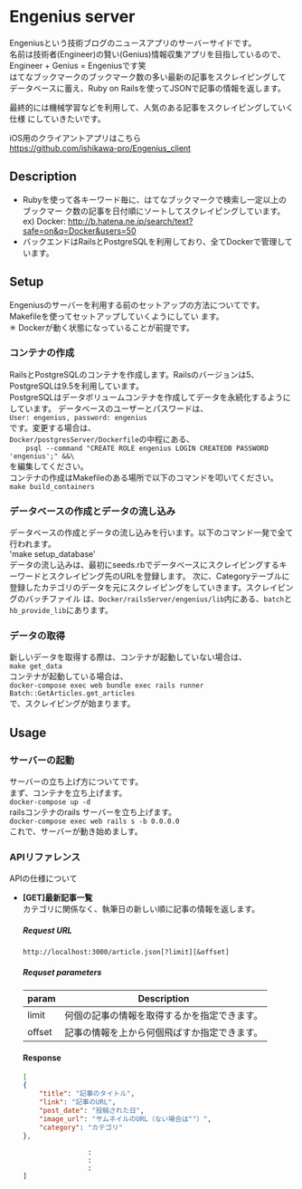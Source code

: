 # Engenius server
 Engeniusという技術ブログのニュースアプリのサーバーサイドです。  
 名前は技術者(Engineer)の賢い(Genius)情報収集アプリを目指しているので、  
Engineer + Genius = Engeniusです笑  
 はてなブックマークのブックマーク数の多い最新の記事をスクレイピングして
データベースに蓄え、Ruby on Railsを使ってJSONで記事の情報を返します。  

 最終的には機械学習などを利用して、人気のある記事をスクレイピングしていく仕様
にしていきたいです。  

iOS用のクライアントアプリはこちら  
https://github.com/ishikawa-pro/Engenius_client
## Description
* Rubyを使って各キーワード毎に、はてなブックマークで検索し一定以上のブックマー
ク数の記事を日付順にソートしてスクレイピングしています。  
ex) Docker: http://b.hatena.ne.jp/search/text?safe=on&q=Docker&users=50  
* バックエンドはRailsとPostgreSQLを利用しており、全てDockerで管理しています。
## Setup
Engeniusのサーバーを利用する前のセットアップの方法についてです。Makefileを使ってセットアップしていくようにしてい
ます。  
✳︎ Dockerが動く状態になっていることが前提です。  
### コンテナの作成
RailsとPostgreSQLのコンテナを作成します。Railsのバージョンは5、PostgreSQLは9.5を利用しています。  
PostgreSQLはデータボリュームコンテナを作成してデータを永続化するようにしています。
データベースのユーザーとパスワードは、  
`User: engenius, password: engenius`  
です。変更する場合は、  
`Docker/postgresServer/Dockerfile`の中程にある、  
`    psql --command "CREATE ROLE engenius LOGIN CREATEDB PASSWORD 'engenius';" &&\`  
を編集してください。  
コンテナの作成はMakefileのある場所で以下のコマンドを叩いてください。  
`make build_containers`  
### データベースの作成とデータの流し込み
データベースの作成とデータの流し込みを行います。以下のコマンド一発で全て行われます。  
'make setup_database'  
データの流し込みは、最初にseeds.rbでデータベースにスクレイピングするキーワードとスクレイピング先のURLを登録します。
次に、Categoryテーブルに登録したカテゴリのデータを元にスクレイピングをしていきます。スクレイピングのバッチファイル
は、`Docker/railsServer/engenius/lib`内にある、`batch`と`hb_provide_lib`にあります。  
### データの取得
新しいデータを取得する際は、コンテナが起動していない場合は、  
`make get_data`  
コンテナが起動している場合は、  
`docker-compose exec web bundle exec rails runner Batch::GetArticles.get_articles`  
で、スクレイピングが始まります。
## Usage
### サーバーの起動
サーバーの立ち上げ方についてです。  
まず、コンテナを立ち上げます。  
`docker-compose up -d`  
railsコンテナのrails サーバーを立ち上げます。  
`docker-compose exec web rails s -b 0.0.0.0`  
これで、サーバーが動き始めましす。
### APIリファレンス
APIの仕様について  
* **[GET]最新記事一覧**  
    カテゴリに関係なく、執筆日の新しい順に記事の情報を返します。  
    ##### Request URL  
    `http://localhost:3000/article.json[?limit][&offset]`  
    ##### Requset parameters
    |param|Description|
    |---|---|
    |limit |何個の記事の情報を取得するかを指定できます。|  
    |offset|記事の情報を上から何個飛ばすか指定できます。|  
    #### Response
    ```JSON
	[
    {
        "title": "記事のタイトル",
        "link": "記事のURL",
        "post_date": "投稿された日",
        "image_url": "サムネイルのURL（ない場合は""）",
        "category": "カテゴリ"
    },
    ```
    ```
                    :
                    :
                    :
    ]
	``` 
